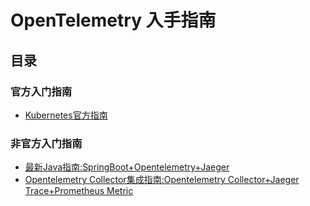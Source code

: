 # OpenTelemetry 入手指南

## 目录
### 官方入门指南
- [Kubernetes官方指南](../community/opentelemtryCollector/kubernetes-guide.md)
### 非官方入门指南
- [最新Java指南:SpringBoot+Opentelemetry+Jaeger](https://github.com/laziobird/opentelemetry-jaeger)
- [Opentelemetry Collector集成指南:Opentelemetry Collector+Jaeger Trace+Prometheus Metric](https://github.com/laziobird/otel-collector-java)
